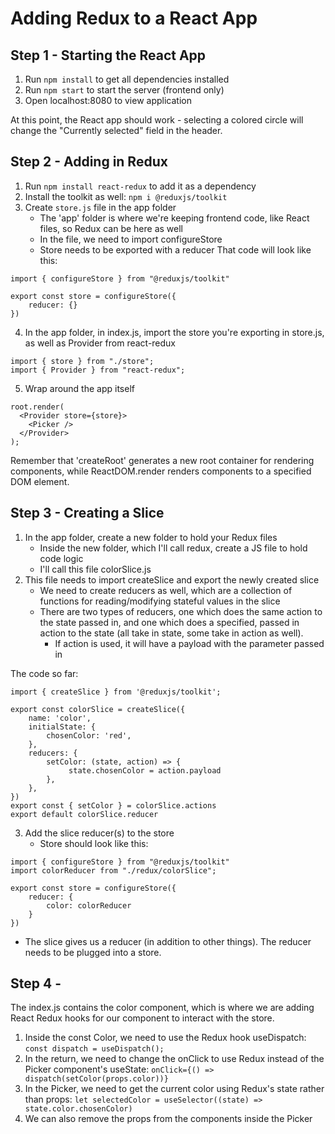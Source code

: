 # Adding Redux to a React App

## Step 1 - Starting the React App
1. Run `npm install` to get all dependencies installed
2. Run `npm start` to start the server (frontend only)
3. Open localhost:8080 to view application

At this point, the React app should work - selecting a colored circle will change the "Currently selected" field in the header.

## Step 2 - Adding in Redux
1. Run `npm install react-redux` to add it as a dependency
2. Install the toolkit as well: `npm i @reduxjs/toolkit`
3. Create `store.js` file in the app folder
    - The 'app' folder is where we're keeping frontend code, like React files, so Redux can be here as well
    - In the file, we need to import configureStore
    - Store needs to be exported with a reducer
That code will look like this:
```
import { configureStore } from "@reduxjs/toolkit"

export const store = configureStore({
    reducer: {}
})
```
4. In the app folder, in index.js, import the store you're exporting in store.js, as well as Provider from react-redux
```
import { store } from "./store";
import { Provider } from "react-redux";
```
5. Wrap <Provider> around the app itself
```
root.render(
  <Provider store={store}>
    <Picker />
  </Provider>
);
```  
Remember that 'createRoot' generates a new root container for rendering components, while ReactDOM.render renders components to a specified DOM element.

## Step 3 - Creating a Slice
1. In the app folder, create a new folder to hold your Redux files
    - Inside the new folder, which I'll call redux, create a JS file to hold code logic
    - I'll call this file colorSlice.js
2. This file needs to import createSlice and export the newly created slice
    - We need to create reducers as well, which are a collection of functions for reading/modifying stateful values in the slice
    - There are two types of reducers, one which does the same action to the state passed in, and one which does a specified, passed in action to the state (all take in state, some take in action as well). 
        - If action is used, it will have a payload with the parameter passed in

The code so far:
```
import { createSlice } from '@reduxjs/toolkit';
  
export const colorSlice = createSlice({
    name: 'color',
    initialState: {
        chosenColor: 'red',
    },
    reducers: {
        setColor: (state, action) => {
             state.chosenColor = action.payload
        },
    },
})
export const { setColor } = colorSlice.actions
export default colorSlice.reducer
```
  
3. Add the slice reducer(s) to the store
    - Store should look like this:
```
import { configureStore } from "@reduxjs/toolkit"
import colorReducer from "./redux/colorSlice";

export const store = configureStore({
    reducer: {
        color: colorReducer
    }
})
```
- The slice gives us a reducer (in addition to other things). The reducer needs to be plugged into a store.

## Step 4 - 
The index.js contains the color component, which is where we are adding React Redux hooks for our component to interact with the store.
1. Inside the const Color, we need to use the Redux hook useDispatch: 
`const dispatch = useDispatch();`
2. In the return, we need to change the onClick to use Redux instead of the Picker component's useState:
 `onClick={() => dispatch(setColor(props.color))}`
3. In the Picker, we need to get the current color using Redux's state rather than props:
`let selectedColor = useSelector((state) => state.color.chosenColor)`
4. We can also remove the props from the <Color> components inside the Picker

